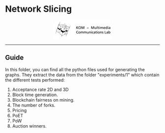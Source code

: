 # Network Slicing

<p align="center">		
  <img src="./network-slicing-prototype/src/assets/img/kom_logo.png">		
 </p>		
 	
 ------------------------		

## Guide

In this folder, you can find all the python files used for generating the graphs. They extract the data from the folder "experiments/1" which contain the different tests performed:

1. Acceptance rate 2D and 3D
2. Block time generation.
3. Blockchain fairness on mining.
4. The number of forks.
5. Pricing
6. PoET
7. PoW
8. Auction winners. 

